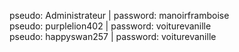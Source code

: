 pseudo: Administrateur | password: manoirframboise <br/>
pseudo: purplelion402 | password: voiturevanille <br/>
pseudo: happyswan257 | password: voiturevanille <br/>
